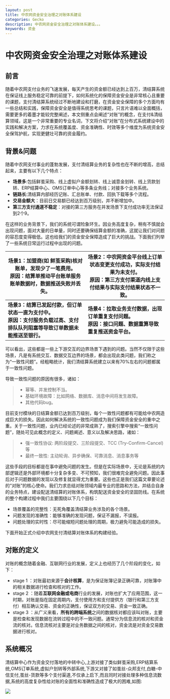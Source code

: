 ```yaml
---
layout: post
title: 中农网资金安全治理之对账体系建设
categories: Gecko
description: 中农网资金安全治理之对账体系建设。。。
keywords: 资金
---
```

# 中农网资金安全治理之对账体系建设

## 前言

随着中农网支付业务的飞速发展，每天产生的资金额已经达到上百万，清结算系统在保证线上服务稳定可靠的前提下，如何系统化的保障资金安全是非常核心且重要的课题，支付清结算系统经过不断地建设和打磨，在资金安全保障的多个方面均有一些总结和实践，保障资金安全是值得系统思考的课题，只言片语难以全面概括，需要更多的着墨才能较完整阐述，本文侧重点会阐述“对账”的概念，在支付&清结算领域，这是一个非常重要的专业名词，下文将介绍“对账”在分布式系统建设中的实践和解决方案，力求在系统覆盖度、资金准确性、时效等多个维度为系统资金安全保驾护航，实现更健壮可靠的资金履约。

## 背景&问题

随着中农网支付事业的蓬勃发展，支付清结算业务的复杂性也在不断的增高，总结起来，主要有以下几个特点：

- **场景多**:包括鲜茧采购、线上虚拟户金额划转、线上诚意金划转、线上货款划转、ERP结算中心、OMS订单中心等多条业务线；对接多个业务系统。
- **链路长**:清结算内部经历记账、汇总账单、付款、回执下载等多个流程。
- **交易金额大**：目前日交易额已经达到百万级别，并不断增加中。
- **第三方支付通道不稳定**：对接的第三方服务在并发场景下支付成功率无法保证到2个9。

在这样的业务背景下，我们的系统可谓险象环生。因业务高度复杂，稍有不慎就会出现问题，面对大量的日单量，同时还要确保结算金额的准确，这就让我们对问题的容忍度变得极低。这也给我们的资金安全保障造成了巨大的挑战。下面我们列举了一些系统日常运行过程中出现的问题。

| 场景1：加盟商(如 鲜茧采购)核对账单，发现少了一笔费用。<br />原因：结算单推动平台账单服务账单数据时，数据推送失败并丢失。 | 场景2：中农网资金平台线上订单状态变更支付成功，实际支付结果为未支付。<br />原因：第三方支付渠道内线上支付结果与实际支付结果状态不一致。 |
| ------------------------------------------------------------ | ------------------------------------------------------------ |
| **场景3：结算已发起付款，但订单状态一直为支付中。<br />原因：支付服务负载过高、支付排队队列阻塞等导致订单数据未能推送至银行。** | **场景4：拉取业务支付数据，出现订单重复支付问题。<br />原因：接口问题、数据重算导致重复推送资金平台。** |

可以看出，这些都是一些上下游交互的边界场景下遇到的问题。当然不仅限于这些场景，凡是有系统交互、数据交互边界的场景，都会出现此类问题，我们称之为“一致性问题”。经粗略统计，我们清结算系统建立以来有70%左右的问题都属于一致性问题。

导致一致性问题的原因有很多，诸如：

> - 幂等、并发控制不当。
> - 基础环境故障：比如网络、数据库、消息中间将发生故障。
> - 其他代码bug。

目前支付模块的日结算金额已达到百万级别，每个一致性问题都有可能给中农网造成巨大的损失。因此如何解决系统的一致性问题成为我们保障资金安全的重中之重。关于一致性问题，业内已经论述的非常成熟了，搜索引擎中搜索“一致性问题”，随处可见此概念的定义、问题阐述、意义以及解决思路，诸如：

> - 强一致性协议: 两阶段提交、三阶段提交、TCC (Try-Confirm-Cancel)等
> - 最终一致性: 主动轮询、异步确保、可靠消息、消息事务等

这些手段的目标都是在事中避免问题的发生。但是在实际场景中，无论是系统的内部逻辑还是外部环境都十分复杂多变、不可预知，我们很难完全避免问题。因此事后对于问题数据的发现以及修复就显得尤为重要。这些也正是我们这篇文章要论述的“对账”的核心使命。我们力求总结对账领域内最专业的思路和方法，并结合自身的业务特点，建设配送清结算的对账体系，构筑配送资金安全的坚固防线。在系统的整个构建过程中我们主要围绕以下几个目标：

- 场景覆盖的完整性：无死角覆盖清结算业务涉及的各个场景。
- 问题发现的准确性：能够准确的发现问题，保证不漏报，不误报。
- 问题处理的实时性：尽可能缩短问题处理的周期，极力避免可能造成的损失。

下面开始正式介绍中农网支付清结算对账体系的构建经验。

## 对账的定义

对账的概念随着金融、互联网行业的发展，定义上也经历了几个阶段的变化，如下：

- stage 1 ：对账最初来源于**会计核算**，是为保证账簿记录正确可靠，对账簿中的相关数据进行检查和核对的工作。
- stage 2 ：随着**互联网金融或电商**行业的发展，对账也扩大了应用范围，这一时期，对账是指在固定周期内，支付使用方和支付提供方（银行和第三方支付）相互确认交易、资金的正确性，保证双方的交易、资金一致正确。
- stage 3 ：从广义来看，**所有的跨端系统**之间的数据核对都应该叫对账，主要是检查和发现数据在流转过程中的不一致问题。通常分为信息流的核对和资金流的核对。信息流核对主要是对业务数据之间的核对，资金流是对资金交易数据进行核对。

## 系统概况

清结算中心作为资金交付落地的中转中心,上游对接了类似鲜茧采购,ERP结算系统,OMS订单系统,虚拟户划转等外部系统,下游又对接了如茧丝-众邦支付,白糖-中信支付,茧丝-货款等多个支付渠道,不仅承上启下,而且同时对接处理多种信息流数据,系统的高度复杂性给对账的全面性和准确性造成了极大的困难,如图:

![](blob:http://seedtest.ap-ec.cn/34075c51-9684-4916-bfba-c67dd7de0790)



